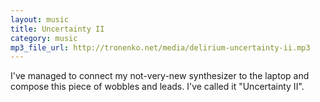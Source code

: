 ```yaml
---
layout: music
title: Uncertainty II
category: music
mp3_file_url: http://tronenko.net/media/delirium-uncertainty-ii.mp3
---
```


 
I've managed to connect my not-very-new synthesizer to the laptop and compose this piece of wobbles and leads.
I've called it "Uncertainty II". 